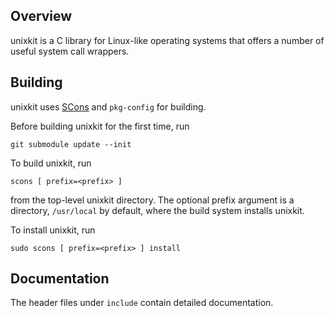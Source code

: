 ## Overview

unixkit is a C library for Linux-like operating systems that offers a
number of useful system call wrappers.

## Building

unixkit uses [SCons][] and `pkg-config` for building.

Before building unixkit for the first time, run
```
git submodule update --init
```

To build unixkit, run
```
scons [ prefix=<prefix> ]
```
from the top-level unixkit directory. The optional prefix argument is a
directory, `/usr/local` by default, where the build system installs
unixkit.

To install unixkit, run
```
sudo scons [ prefix=<prefix> ] install
```

## Documentation

The header files under `include` contain detailed documentation.

[SCons]: https://scons.org/
